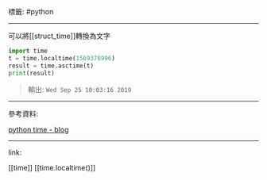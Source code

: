 標籤: #python 

---

可以將[[struct_time]]轉換為文字

```python
import time
t = time.localtime(1569376996)
result = time.asctime(t)
print(result)
```

> 輸出: `Wed Sep 25 10:03:16 2019`

---

參考資料:

[python time - blog](https://officeguide.cc/python-time-tutorial-examples/)

---

link:

[[time]]
[[time.localtime()]]